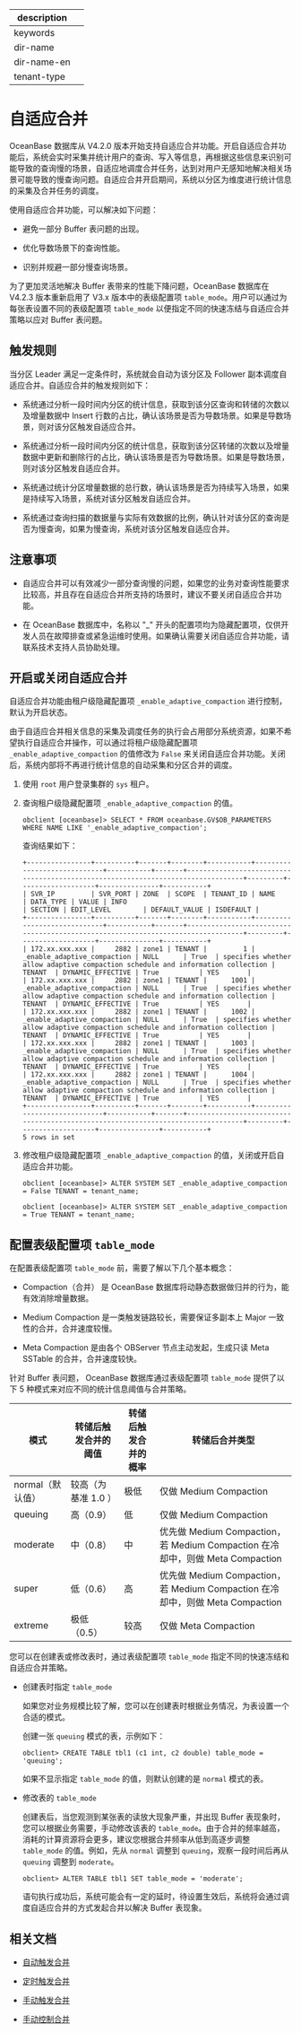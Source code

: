 |description||
|---|---|
|keywords||
|dir-name||
|dir-name-en||
|tenant-type||

# 自适应合并

OceanBase 数据库从 V4.2.0 版本开始支持自适应合并功能。开启自适应合并功能后，系统会实时采集并统计用户的查询、写入等信息，再根据这些信息来识别可能导致的查询慢的场景，自适应地调度合并任务，达到对用户无感知地解决相关场景可能导致的慢查询问题。自适应合并开启期间，系统以分区为维度进行统计信息的采集及合并任务的调度。

使用自适应合并功能，可以解决如下问题：

* 避免一部分 Buffer 表问题的出现。

* 优化导数场景下的查询性能。

* 识别并规避一部分慢查询场景。

为了更加灵活地解决 Buffer 表带来的性能下降问题，OceanBase 数据库在 V4.2.3 版本重新启用了 V3.x 版本中的表级配置项 `table_mode`。用户可以通过为每张表设置不同的表级配置项 `table_mode` 以便指定不同的快速冻结与自适应合并策略以应对 Buffer 表问题。

## 触发规则

当分区 Leader 满足一定条件时，系统就会自动为该分区及 Follower 副本调度自适应合并。自适应合并的触发规则如下：

* 系统通过分析一段时间内分区的统计信息，获取到该分区查询和转储的次数以及增量数据中 Insert 行数的占比，确认该场景是否为导数场景。如果是导数场景，则对该分区触发自适应合并。

* 系统通过分析一段时间内分区的统计信息，获取到该分区转储的次数以及增量数据中更新和删除行的占比，确认该场景是否为导数场景。如果是导数场景，则对该分区触发自适应合并。

* 系统通过统计分区增量数据的总行数，确认该场景是否为持续写入场景，如果是持续写入场景，系统对该分区触发自适应合并。

* 系统通过查询扫描的数据量与实际有效数据的比例，确认针对该分区的查询是否为慢查询，如果为慢查询，系统对该分区触发自适应合并。

## 注意事项

* 自适应合并可以有效减少一部分查询慢的问题，如果您的业务对查询性能要求比较高，并且存在自适应合并所支持的场景时，建议不要关闭自适应合并功能。

* 在 OceanBase 数据库中，名称以 "_" 开头的配置项均为隐藏配置项，仅供开发人员在故障排查或紧急运维时使用。如果确认需要关闭自适应合并功能，请联系技术支持人员协助处理。

## 开启或关闭自适应合并

自适应合并功能由租户级隐藏配置项 `_enable_adaptive_compaction` 进行控制，默认为开启状态。

由于自适应合并相关信息的采集及调度任务的执行会占用部分系统资源，如果不希望执行自适应合并操作，可以通过将租户级隐藏配置项 `_enable_adaptive_compaction` 的值修改为 `False` 来关闭自适应合并功能。关闭后，系统内部将不再进行统计信息的自动采集和分区合并的调度。

1. 使用 `root` 用户登录集群的 `sys` 租户。

2. 查询租户级隐藏配置项 `_enable_adaptive_compaction` 的值。

    ```shell
    obclient [oceanbase]> SELECT * FROM oceanbase.GV$OB_PARAMETERS WHERE NAME LIKE '_enable_adaptive_compaction';
    ```

    查询结果如下：

    ```shell
    +----------------+----------+-------+--------+-----------+-----------------------------+-----------+-------+---------------------------------------------------------------------------------+---------+-------------------+---------------+-----------+
    | SVR_IP         | SVR_PORT | ZONE  | SCOPE  | TENANT_ID | NAME                        | DATA_TYPE | VALUE | INFO                                                                            | SECTION | EDIT_LEVEL        | DEFAULT_VALUE | ISDEFAULT |
    +----------------+----------+-------+--------+-----------+-----------------------------+-----------+-------+---------------------------------------------------------------------------------+---------+-------------------+---------------+-----------+
    | 172.xx.xxx.xxx |     2882 | zone1 | TENANT |         1 | _enable_adaptive_compaction | NULL      | True  | specifies whether allow adaptive compaction schedule and information collection | TENANT  | DYNAMIC_EFFECTIVE | True          | YES       |
    | 172.xx.xxx.xxx |     2882 | zone1 | TENANT |      1001 | _enable_adaptive_compaction | NULL      | True  | specifies whether allow adaptive compaction schedule and information collection | TENANT  | DYNAMIC_EFFECTIVE | True          | YES       |
    | 172.xx.xxx.xxx |     2882 | zone1 | TENANT |      1002 | _enable_adaptive_compaction | NULL      | True  | specifies whether allow adaptive compaction schedule and information collection | TENANT  | DYNAMIC_EFFECTIVE | True          | YES       |
    | 172.xx.xxx.xxx |     2882 | zone1 | TENANT |      1003 | _enable_adaptive_compaction | NULL      | True  | specifies whether allow adaptive compaction schedule and information collection | TENANT  | DYNAMIC_EFFECTIVE | True          | YES       |
    | 172.xx.xxx.xxx |     2882 | zone1 | TENANT |      1004 | _enable_adaptive_compaction | NULL      | True  | specifies whether allow adaptive compaction schedule and information collection | TENANT  | DYNAMIC_EFFECTIVE | True          | YES       |
    +----------------+----------+-------+--------+-----------+-----------------------------+-----------+-------+---------------------------------------------------------------------------------+---------+-------------------+---------------+-----------+
    5 rows in set
    ```

3. 修改租户级隐藏配置项 `_enable_adaptive_compaction` 的值，关闭或开启自适应合并功能。

    ```shell
    obclient [oceanbase]> ALTER SYSTEM SET _enable_adaptive_compaction = False TENANT = tenant_name;
    ```

    ```shell
    obclient [oceanbase]> ALTER SYSTEM SET _enable_adaptive_compaction = True TENANT = tenant_name;
    ```

## 配置表级配置项 `table_mode`

在配置表级配置项 `table_mode` 前，需要了解以下几个基本概念：

* Compaction（合并） 是 OceanBase 数据库将动静态数据做归并的行为，能有效消除增量数据。

* Medium Compaction 是一类触发链路较长，需要保证多副本上 Major 一致性的合并，合并速度较慢。

* Meta Compaction 是由各个 OBServer 节点主动发起，生成只读 Meta SSTable 的合并，合并速度较快。

针对 Buffer 表问题， OceanBase 数据库通过表级配置项 `table_mode` 提供了以下 5 种模式来对应不同的统计信息阈值与合并策略。

| 模式           | 转储后触发合并的阈值      | 转储后触发合并的概率 | 转储后合并类型           |
|----------------|-------------------------|--------------------|-------------------------|
| normal（默认值）| 较高（为基准 1.0 ）      | 极低	               | 仅做 Medium Compaction  |
| queuing	       | 高（0.9）	             | 低                  | 仅做 Medium Compaction  |
| moderate	     | 中（0.8）	             | 中	                 | 优先做 Medium Compaction，若 Medium Compaction 在冷却中，则做 Meta Compaction |
| super	         | 低（0.6）	             | 高                  | 优先做 Medium Compaction，若 Medium Compaction 在冷却中，则做 Meta Compaction |
| extreme	       | 极低（0.5）	           | 较高	               | 仅做 Meta Compaction   |

您可以在创建表或修改表时，通过表级配置项 `table_mode` 指定不同的快速冻结和自适应合并策略。

* 创建表时指定 `table_mode`

  如果您对业务规模比较了解，您可以在创建表时根据业务情况，为表设置一个合适的模式。
  
  创建一张 `queuing` 模式的表，示例如下：

  ```shell
  obclient> CREATE TABLE tbl1 (c1 int, c2 double) table_mode = 'queuing';
  ```

  如果不显示指定 `table_mode` 的值，则默认创建的是 `normal` 模式的表。

* 修改表的 `table_mode`

  创建表后，当您观测到某张表的读放大现象严重，并出现 Buffer 表现象时，您可以根据业务需要，手动修改该表的 `table_mode`。由于合并的频率越高，消耗的计算资源将会更多，建议您根据合并频率从低到高逐步调整 `table_mode` 的值。例如，先从 `normal` 调整到 `queuing`，观察一段时间后再从 `queuing` 调整到 `moderate`。

  ```shell
  obclient> ALTER TABLE tbl1 SET table_mode = 'moderate';
  ```
  
  语句执行成功后，系统可能会有一定的延时，待设置生效后，系统将会通过调度自适应合并的方式发起合并以解决 Buffer 表现象。

## 相关文档

* [自动触发合并](../200.merge-management/200.automatic-merge-triggering.md)

* [定时触发合并](../200.merge-management/300.scheduled-trigger-merge.md)

* [手动触发合并](../200.merge-management/400.manually-trigger-a-merge.md)

* [手动控制合并](../200.merge-management/500.manually-control-a-merge.md)
